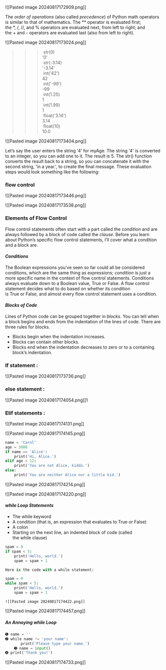 ![[Pasted image 20240817172909.png]]

The _order of operations_ (also called _precedence_) of Python math operators is similar to that of mathematics. The ** operator is evaluated first; the *, /, //, and % operators are evaluated next, from left to right; and the + and - operators are evaluated last (also from left to right).

![[Pasted image 20240817173024.png]]

>>> str(0)  
'0'  
>>> str(-3.14)  
'-3.14'  
>>> int('42')  
42  
>>> int('-99')  
-99  
>>> int(1.25)  
1  
>>> int(1.99)  
1  
>>> float('3.14')  
3.14  
>>> float(10)  
10.0

![[Pasted image 20240817173404.png]]

Let’s say the user enters the string '4' for myAge. The string '4' is converted to an integer, so you can add one to it. The result is 5. The str() function converts the result back to a string, so you can concatenate it with the second string, 'in a year.', to create the final message. These evaluation steps would look something like the following:

### flow control

![[Pasted image 20240817173446.png]]

![[Pasted image 20240817173538.png]]

### **Elements of Flow Control**

Flow control statements often start with a part called the _condition_ and are always followed by a block of code called the _clause_. Before you learn about Python’s specific flow control statements, I’ll cover what a condition and a block are.

#### **_Conditions_**

The Boolean expressions you’ve seen so far could all be considered conditions, which are the same thing as expressions; _condition_ is just a more specific name in the context of flow control statements. Conditions always evaluate down to a Boolean value, True or False. A flow control statement decides what to do based on whether its condition is True or False, and almost every flow control statement uses a condition.

#### **_Blocks of Code_**

Lines of Python code can be grouped together in _blocks_. You can tell when a block begins and ends from the indentation of the lines of code. There are three rules for blocks.

- Blocks begin when the indentation increases.
- Blocks can contain other blocks.
- Blocks end when the indentation decreases to zero or to a containing block’s indentation.


### If statement :

![[Pasted image 20240817173736.png]]

### else statement :

![[Pasted image 20240817174054.png]]1

### Elif statements :

![[Pasted image 20240817174131.png]]

![[Pasted image 20240817174145.png]]

```python
name = 'Carol'  
age = 3000  
if name == 'Alice':  
    print('Hi, Alice.')  
elif age < 12:  
    print('You are not Alice, kiddo.')  
else:  
    print('You are neither Alice nor a little kid.')
```

![[Pasted image 20240817174214.png]]

![[Pasted image 20240817174220.png]]

#### **_while Loop Statements_**

- The while keyword
- A condition (that is, an expression that evaluates to True or False)
- A colon
- Starting on the next line, an indented block of code (called the while clause)

```python
spam = 0  
if spam < 5:  
    print('Hello, world.')  
    spam = spam + 1

Here is the code with a while statement:

spam = 0  
while spam < 5:  
    print('Hello, world.')  
    spam = spam + 1
```

	![[Pasted image 20240817174422.png]]

![[Pasted image 20240817174457.png]]

##### **An Annoying while Loop**

```python
➊ name = ''  
➋ while name != 'your name':  
       print('Please type your name.')  
    ➌ name = input()  
➍ print('Thank you!')
```
![[Pasted image 20240817174733.png]]

